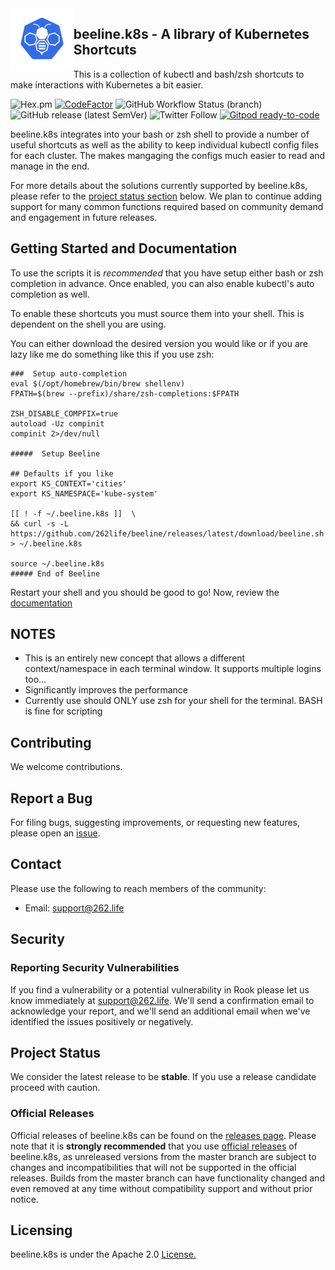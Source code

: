 <img alt="bob" align="left" src="K8-Beeline.png" width="20%" height="20%">

## beeline.k8s - A library of Kubernetes Shortcuts

This is a collection of kubectl and bash/zsh shortcuts to make interactions with Kubernetes a bit easier.

![Hex.pm](https://img.shields.io/hexpm/l/apa)
[![CodeFactor](https://www.codefactor.io/repository/github/262life/beeline/badge)](https://www.codefactor.io/repository/github/262life/beeline)
![GitHub Workflow Status (branch)](https://img.shields.io/github/workflow/status/262life/beeline/release/v2.0.0?label=build%20v2.0.0)
![GitHub release (latest SemVer)](https://img.shields.io/github/v/release/262life/beeline)
![Twitter Follow](https://img.shields.io/twitter/follow/262life?style=social)
[![Gitpod ready-to-code](https://img.shields.io/badge/Gitpod-ready--to--code-blue?logo=gitpod)](https://gitpod.io/#https://github.com/262life/beeline)

beeline.k8s integrates into your bash or zsh shell to provide a number of useful shortcuts as well as the ability to keep individual kubectl config files for each cluster.  The makes mangaging the configs much easier to read and manage in the end.

For more details about the solutions currently supported by beeline.k8s, please refer to the [project status section](#project-status) below.
We plan to continue adding support for many common functions required based on community demand and engagement in future releases. 

## Getting Started and Documentation

To use the scripts it is *recommended* that you have setup either bash or zsh completion in advance.
Once enabled, you can also enable kubectl's auto completion as well.

To enable these shortcuts you must source them into your shell.  This is dependent on the shell you are using.

You can either download the desired version you would like or if you are lazy like me do something like this if you use zsh:

```
###  Setup auto-completion
eval $(/opt/homebrew/bin/brew shellenv)
FPATH=$(brew --prefix)/share/zsh-completions:$FPATH

ZSH_DISABLE_COMPFIX=true
autoload -Uz compinit 
compinit 2>/dev/null

#####  Setup Beeline

## Defaults if you like
export KS_CONTEXT='cities'
export KS_NAMESPACE='kube-system'

[[ ! -f ~/.beeline.k8s ]]  \
&& curl -s -L https://github.com/262life/beeline/releases/latest/download/beeline.sh  > ~/.beeline.k8s

source ~/.beeline.k8s
##### End of Beeline
```
Restart your shell and you should be good to go!  Now, review the [documentation](DOCUMENTATION.md) 

## NOTES

- This is an entirely new concept that allows a different context/namespace in each terminal window.  It supports multiple logins too...
- Significantly improves the performance
- Currently use should ONLY use zsh for your shell for the terminal.  BASH is fine for scripting

## Contributing

We welcome contributions. 

## Report a Bug

For filing bugs, suggesting improvements, or requesting new features, please open an [issue](https://github.com/262life/beeline.k8s/issues).

## Contact

Please use the following to reach members of the community:

- Email: [support@262.life](mailto:support@262.life)

## Security

### Reporting Security Vulnerabilities

If you find a vulnerability or a potential vulnerability in Rook please let us know immediately at
[support@262.life](mailto:support@262.life). We'll send a confirmation email to acknowledge your
report, and we'll send an additional email when we've identified the issues positively or
negatively.


## Project Status

We consider the latest release to be **stable**.  If you use a release candidate proceed with caution. 


### Official Releases

Official releases of beeline.k8s can be found on the [releases page](https://github.com/262life/beeline/releases).
Please note that it is **strongly recommended** that you use [official releases](https://github.com/262life/beeline/releases) of beeline.k8s, as unreleased versions from the master branch are subject to changes and incompatibilities that will not be supported in the official releases.
Builds from the master branch can have functionality changed and even removed at any time without compatibility support and without prior notice.

## Licensing

beeline.k8s is under the Apache 2.0 [License.](LICENSE)
